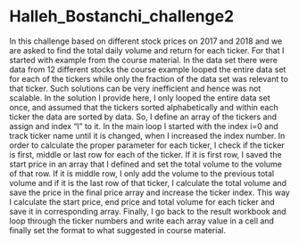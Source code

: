 # Halleh_Bostanchi_challenge2
In this challenge based on different stock prices on 2017 and 2018 and we are asked to find the total daily volume and return for each ticker. For that I started with example from the course material. In the data set there were data from 12 different stocks the course example looped the entire data set for each of the tickers while only the fraction of the data set was relevant to that ticker. Such solutions can be very inefficient and hence was not scalable. In the solution I provide here, I only looped the entire data set once, and assumed that the tickers sorted alphabetically and within each ticker the data are sorted by data. So, I define an array of the tickers and assign and index “I” to it. In the main loop I started with the index i=0 and track ticker name until it is changed, when I increased the index number. In order to calculate the proper parameter for each ticker, I check if the ticker is first, middle or last row for each of the ticker. If it is first row, I saved the start price in an array that I defined and set the total volume to the volume of that row. If it is middle row, I only add the volume to the previous total volume and if it is the last row of that ticker, I calculate the total volume and save the price in the final price array and increase the ticker index. This way I calculate the start price, end price and total volume for each ticker and save it in corresponding array. Finally, I go back to the result workbook and loop through the ticker numbers and write each array value in a cell and finally set the format to what suggested in course material.

